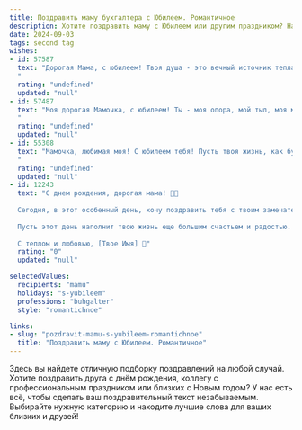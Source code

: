 ```yaml
---
title: Поздравить маму бухгалтера с Юбилеем. Романтичное
description: Хотите поздравить маму с Юбилеем или другим праздником? Наш ИИ создаст незабываемое поздравление, а вы обязательно выделитесь среди других.  
date: 2024-09-03
tags: second tag
wishes:
- id: 57587
  text: "Дорогая Мама, с юбилеем! Твоя душа - это вечный источник тепла и света. Ты, как верный бухгалтер, скрупулезно подсчитываешь каждую минуту нашей жизни, чтобы мы всегда чувствовали себя любимыми и счастливыми. Пусть этот юбилей станет началом новой главы, полной новых радостей и вдохновения!
  "
  rating: "undefined"
  updated: "null"
- id: 57487
  text: "Моя дорогая Мамочка, с юбилеем! Ты - моя опора, мой тыл, моя мудрая фея, которая всегда знает, как сосчитать все звёзды на небе, чтобы они светили для меня ярче. Твой талант бухгалтера - это магия, которая творит чудеса, делая нашу жизнь стабильной и счастливой. Спасибо за твою любовь, заботу и за все те прекрасные годы, которые мы вместе провели. Ты - моя самая большая ценность, и я безмерно рад, что ты есть в моей жизни.
  "
  rating: "undefined"
  updated: "null"
- id: 55308
  text: "Мамочка, любимая моя! С юбилеем тебя! Пусть твоя жизнь, как бухгалтерские отчеты, всегда будет безупречно точной, гармоничной и прибыльной. Ты — настоящая королева финансов, но для меня ты прежде всего  — самая любимая и прекрасная женщина на свете. Счастья тебе, любви и процветания!
  "
  rating: "undefined"
  updated: "null"
- id: 12243
  text: "С днем рождения, дорогая мама! 🎉🎈
  
  Сегодня, в этот особенный день, хочу поздравить тебя с твоим замечательным юбилеем! Ты не просто мама, но и непревзойденный бухгалтер, чья точность и внимательность удивляют каждого. Твоя любовь и забота, как и твои профессиональные качества, безупречны.
  
  Пусть этот день наполнит твою жизнь еще большим счастьем и радостью. Желаю тебе здоровья, счастья и всего самого наилучшего. Ты заслуживаешь только лучшего!
  
  С теплом и любовью, [Твое Имя] 💖"
  rating: "0"
  updated: "null"

selectedValues:
  recipients: "mamu"
  holidays: "s-yubileem"
  professions: "buhgalter"
  style: "romantichnoe"

links:
- slug: "pozdravit-mamu-s-yubileem-romantichnoe"
  title: "Поздравить маму с Юбилеем. Романтичное"
---
```


Здесь вы найдете отличную подборку поздравлений на любой случай. 
Хотите поздравить друга с днём рождения, коллегу с профессиональным праздником или близких с Новым годом? У нас есть всё, чтобы сделать ваш поздравительный текст незабываемым. Выбирайте нужную категорию и находите лучшие слова для ваших близких и друзей!
